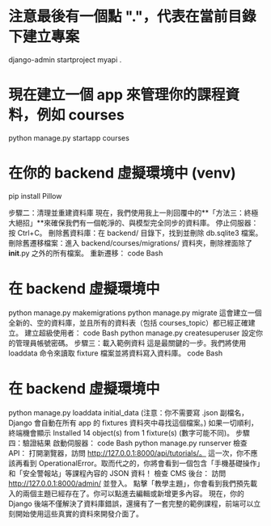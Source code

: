 # 注意最後有一個點 "."，代表在當前目錄下建立專案
django-admin startproject myapi .

# 現在建立一個 app 來管理你的課程資料，例如 courses
python manage.py startapp courses

# 在你的 backend 虛擬環境中 (venv)
pip install Pillow




步驟二：清理並重建資料庫
現在，我們使用我上一則回覆中的**「方法三：終極大絕招」**來確保我們有一個乾淨的、與模型完全同步的資料庫。
停止伺服器：按 Ctrl+C。
刪除舊資料庫：在 backend/ 目錄下，找到並刪除 db.sqlite3 檔案。
刪除舊遷移檔案：進入 backend/courses/migrations/ 資料夾，刪除裡面除了 __init__.py 之外的所有檔案。
重新遷移：
code
Bash
# 在 backend 虛擬環境中
python manage.py makemigrations
python manage.py migrate
這會建立一個全新的、空的資料庫，並且所有的資料表（包括 courses_topic）都已經正確建立。
建立超級使用者：
code
Bash
python manage.py createsuperuser
設定你的管理員帳號密碼。
步驟三：載入範例資料
這是最關鍵的一步。我們將使用 loaddata 命令來讀取 fixture 檔案並將資料寫入資料庫。
code
Bash
# 在 backend 虛擬環境中
python manage.py loaddata initial_data
(注意：你不需要寫 .json 副檔名，Django 會自動在所有 app 的 fixtures 資料夾中尋找這個檔案。)
如果一切順利，終端機會顯示 Installed 14 object(s) from 1 fixture(s) (數字可能不同)。
步驟四：驗證結果
啟動伺服器：
code
Bash
python manage.py runserver
檢查 API：
打開瀏覽器，訪問 http://127.0.0.1:8000/api/tutorials/。
這一次，你不應該再看到 OperationalError。取而代之的，你將會看到一個包含「手機基礎操作」和「安全警報站」等課程內容的 JSON 資料！
檢查 CMS 後台：
訪問 http://127.0.0.1:8000/admin/ 並登入。
點擊「教學主題」，你會看到我們預先載入的兩個主題已經存在了。你可以點進去編輯或新增更多內容。
現在，你的 Django 後端不僅解決了資料庫錯誤，還擁有了一套完整的範例課程，前端可以立刻開始使用這些真實的資料來開發介面了。